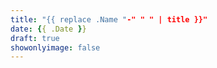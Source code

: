 ```yaml
---
title: "{{ replace .Name "-" " " | title }}"
date: {{ .Date }}
draft: true
showonlyimage: false
---
```


